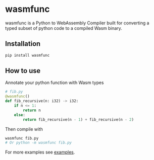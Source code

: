 # wasmfunc

wasmfunc is a Python to WebAssembly Compiler built for converting a typed subset of python  code to a compiled Wasm binary.

## Installation

```bash
pip install wasmfunc
```

## How to use

Annotate your python function with Wasm types

```py
# fib.py
@wasmfunc()
def fib_recursive(n: i32) -> i32:
    if n <= 1:
        return n
    else:
        return fib_recursive(n - 1) + fib_recursive(n - 2)
```

Then compile with

```bash
wasmfunc fib.py
# Or python -m wasmfunc fib.py
```

For more examples see [examples](examples/).
